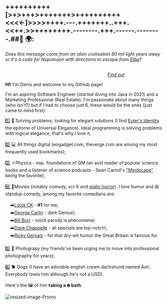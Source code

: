 ## ++++++++++[>+>+++>+++++++>++++++++++<<<<-]>>>>++++.---.+++++++..+++.<<++.>>++++++++.--------.+++.------.--------.##👋 🌍: 

*Does this message come from an alien civilisation 90 mil light years away or it's a code for Napoleaon with directions to escape from [Elba](https://www.history.com/news/elba-exile-napoleon-escape)?* <br> 

&nbsp;&nbsp;&nbsp;&nbsp;&nbsp;&nbsp;&nbsp;&nbsp;&nbsp;&nbsp;
&nbsp;&nbsp;&nbsp;&nbsp;&nbsp;&nbsp;&nbsp;&nbsp;&nbsp;&nbsp;
&nbsp;&nbsp;&nbsp;&nbsp;&nbsp;&nbsp;&nbsp;&nbsp;&nbsp;&nbsp;
&nbsp;&nbsp;&nbsp;&nbsp;&nbsp;&nbsp;&nbsp;&nbsp;&nbsp;&nbsp;
&nbsp;&nbsp;&nbsp;&nbsp;&nbsp;&nbsp;&nbsp;&nbsp;&nbsp;&nbsp;
&nbsp;&nbsp;&nbsp;&nbsp;&nbsp;&nbsp;&nbsp;&nbsp;&nbsp;&nbsp;
&nbsp;&nbsp;&nbsp;&nbsp;&nbsp;&nbsp;&nbsp;&nbsp;&nbsp;&nbsp;
&nbsp;&nbsp;&nbsp;&nbsp;&nbsp;&nbsp;&nbsp;&nbsp;&nbsp;&nbsp;
&nbsp;&nbsp;&nbsp;&nbsp;&nbsp;&nbsp;&nbsp;&nbsp;&nbsp;&nbsp;
&nbsp;&nbsp;&nbsp;&nbsp;&nbsp;&nbsp;&nbsp;&nbsp;&nbsp;&nbsp;
&nbsp;&nbsp;&nbsp;&nbsp;&nbsp;&nbsp;&nbsp;&nbsp;&nbsp;&nbsp;
&nbsp;&nbsp;&nbsp;&nbsp;&nbsp;&nbsp;&nbsp;&nbsp;&nbsp;&nbsp;
&nbsp;&nbsp;&nbsp;&nbsp;&nbsp;&nbsp;&nbsp;&nbsp;&nbsp;&nbsp;
&nbsp;&nbsp;&nbsp;&nbsp;&nbsp;&nbsp;&nbsp;&nbsp;&nbsp;&nbsp;
&nbsp;&nbsp;&nbsp;&nbsp;&nbsp;&nbsp;&nbsp;&nbsp;&nbsp;&nbsp;
&nbsp;&nbsp;&nbsp;&nbsp;&nbsp;&nbsp;&nbsp;&nbsp;&nbsp;&nbsp;
&nbsp;&nbsp;&nbsp;&nbsp;&nbsp;&nbsp;&nbsp;&nbsp;&nbsp;&nbsp;
&nbsp;&nbsp;&nbsp;&nbsp;&nbsp;&nbsp;&nbsp;&nbsp;&nbsp;
&nbsp;&nbsp;&nbsp;&nbsp;&nbsp;
*[Find out](https://en.wikipedia.org/wiki/Brainfuck)*

<p><strong>HI!</strong> I'm Denis and welcome to my GitHub page! </p>
<p>I'm an aspiring Software Engineer (started diving into Java in 2021) and a Marketing Professional (Real Estate). I'm passionate about many things (who isn't?) but if I had to choose just 6, these would be the ones (just came to mind first):<p>



1️⃣ 🔭 Solving problems, looking for elegant solutions (I find [Euler's Identity](https://www.livescience.com/51399-eulers-identity.html) the epitome of Universal Elegance). Ideal programming is solving problems with logical elegance, that's why I love it; <br>
  <br>
2️⃣ 💻 All things digital (engadget.com, theverge.com are among my most frequently used bookmarks);<br>
  <br>
3️⃣ ⚛️Physics - esp. foundations of QM  (an avid reader of popular science books and a listener of science podcasts - Sean Carroll's ["Mindscape"](https://www.preposterousuniverse.com/podcast/) being the favorite);<br>
  <br>
4️⃣ 🎥Movies (notably comedy, sci-fi and [giallo horror](https://en.wikipedia.org/wiki/Giallo)). I love humor and 😆 standup comedy, among my favorite comedians are: <br>
  <br>
&nbsp;&nbsp;&nbsp;&nbsp;➡️[Louis CK](https://www.youtube.com/watch?v=wali_4tdQ-g) - <strong>#1</strong> for me; <br>
&nbsp;&nbsp;&nbsp;&nbsp;➡️[George Carlin](https://www.youtube.com/watch?v=Hy-sVByUHqE) - dark Genius!;<br>
&nbsp;&nbsp;&nbsp;&nbsp;➡️[Bill Burr](https://www.youtube.com/watch?v=h3g64swMf1M&t=354s) - voice parody is phenomenal;<br>
&nbsp;&nbsp;&nbsp;&nbsp;➡️[Dave Chappelle](https://www.youtube.com/watch?v=z2Rw3HspWY0) - all specials are top-notch!;<br>
&nbsp;&nbsp;&nbsp;&nbsp;➡️[Ricky Gervais](https://www.youtube.com/watch?v=iaAVp54twDA&t=280s) - for that dry-wit humor the Great Britain is famous for.</pre><br>
<br>
5️⃣ 📸 Photograpy (my friends've been urging me to move into professional photography for years);<br>
<br>
6️⃣ 🐕 Dogs (I have an adorable english cream dachshund named Ash. Everybody loves him although he's not a USD).<br>
<br>
Here's the 🖼️ of him <strong>taking a ❄️ bath</strong>.


![resized-image-Promo](https://user-images.githubusercontent.com/92051076/147075507-372b7083-eb80-4408-9057-eed807cb0457.jpeg)







